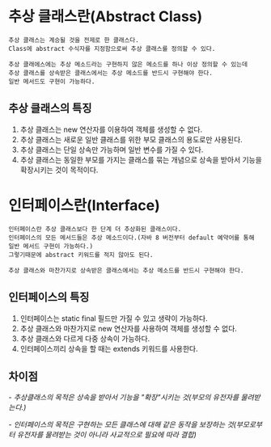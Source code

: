 # 추상 클래스란(Abstract Class)
    추상 클래스는 계승될 것을 전제로 한 클래스다. 
    Class에 abstract 수식자를 지정함으로써 추상 클래스를 정의할 수 있다.
    
    추상 클래에스에는 추상 메소드라는 구현하지 않은 메소드를 하나 이상 정의할 수 있는데 
    추상 클래스를 상속받은 클래스에서는 추상 메소드를 반드시 구현해야 한다.
    일반 메서드도 구현이 가능하다.
    
## 추상 클래스의 특징
1. 추상 클래스는 new 연산자를 이용하여 객체를 생성할 수 없다.
2. 추상 클래스는 새로운 일반 클래스를 위한 부모 클래스의 용도로만 사용된다.
3. 추상 클래스는 단일 상속만 가능하며 일반 변수를 가질 수 있다.
4. 추상 클래스는 동일한 부모를 가지는 클래스를 묶는 개념으로 상속을 받아서 기능을 확장시키는 것이 목적이다.
    

# 인터페이스란(Interface)
    인터페이스란 추상 클래스보다 한 단계 더 추상화된 클래스이다.
    인터페이스의 모든 메서드들은 추상 메소드이다.(자바 8 버전부터 default 예약어를 통해 일반 메서드 구현이 가능하다.)
    그렇기때문에 abstract 키워드를 적지 않아도 된다.
    
    추상 클래스와 마찬가지로 상속받은 클래스에서는 추상 메소드를 반드시 구현해야 한다.
    
## 인터페이스의 특징
1. 인터페이스는 static final 필드만 가질 수 있고 생략이 가능하다.
2. 추상 클래스와 마찬가지로 new 연산자를 사용하여 객체를 생성할 수 없다.
3. 추상 클래스와 다르게 다중 상속이 가능하다.
4. 인터페이스끼리 상속을 할 때는 extends 키워드를 사용한다.

## 차이점
*- 추상클래스의 목적은 상속을 받아서 기능을 "확장"시키는 것(부모의 유전자를 물려받는다.)* 

*- 인터페이스의 목적은 구현하는 모든 클래스에 대해 같은 동작을 보장하는 것(부모로부터 유전자를 물려받는 것이 아니라 사교적으로 필요에 따라 결합)*